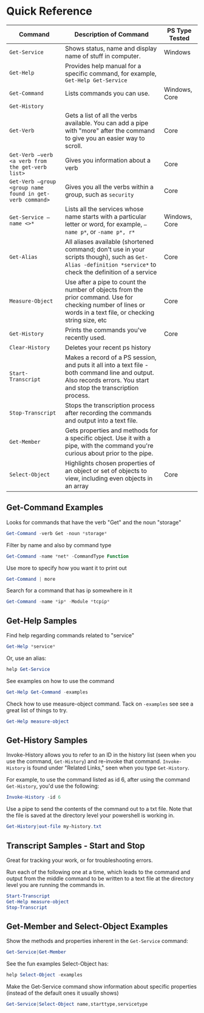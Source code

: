 # Quick Reference 

|Command|Description of Command|PS Type Tested|
|-----|-----|-----|
| `Get-Service` | Shows status, name and display name of stuff in computer. |Windows|
| `Get-Help` |Provides help manual for a specific command, for example, `Get-Help Get-Service` ||
| `Get-Command` | Lists commands you can use. | Windows, Core|
| `Get-History` |||
| `Get-Verb` | Gets a list of all the verbs available. You can add a pipe with "more" after the command to give you an easier way to scroll. | Core |
| `Get-Verb –verb <a verb from the get-verb list>`| Gives you information about a verb | Core|
| `Get-Verb –group <group name found in get-verb command>` | Gives you all the verbs within a group, such as `security` | Core |
| `Get-Service –name <>*`| Lists all the services whose name starts with a particular letter or word, for example, `–name p*`, or `-name p*, r*` | Windows, Core |
| `Get-Alias`|All aliases available (shortened command; don't use in your scripts though), such as `Get-Alias -definition *service*` to check the definition of a service | Core |
| `Measure-Object` | Use after a pipe to count the number of objects from the prior command. Use for checking number of lines or words in a text file, or checking string size, etc | Core|
| `Get-History` | Prints the commands you've recently used. |Core|
| `Clear-History` | Deletes your recent ps history ||
| `Start-Transcript` | Makes a record of a PS session, and puts it all into a text file - both command line and output. Also records errors. You start and stop the transcription process. ||
| `Stop-Transcript` | Stops the transcription process after recording the commands and output into a text file. ||
| `Get-Member` | Gets properties and methods for a specific object. Use it with a pipe, with the command you're curious about prior to the pipe. ||
| `Select-Object` | Highlights chosen properties of an object or set of objects to view, including even objects in an array | Core |
 
## Get-Command Examples

Looks for commands that have the verb "Get" and the noun "storage"

```powershell
Get-Command -verb Get -noun *storage*
```

Filter by name and also by command type

```powershell
Get-Command -name *net* -CommandType Function
```

Use more to specify how you want it to print out

```powershell
Get-Command | more
```

Search for a command that has ip somewhere in it

```powershell
Get-Command -name *ip* -Module *tcpip*
```

## Get-Help Samples

Find help regarding commands related to "service"

```powershell
Get-Help *service*
```

Or, use an alias:

```powershell
help Get-Service
```

See examples on how to use the command

```powershell
Get-Help Get-Command -examples
```

Check how to use measure-object command. Tack on `-examples` see see a great list of things to try.

```powershell
Get-Help measure-object
```

## Get-History Samples

Invoke-History allows you to refer to an ID in the history list (seen when you use the command, `Get-History`) and re-invoke that command. `Invoke-History` is found under "Related Links," seen when you type `Get-History`.

For example, to use the command listed as id 6, after using the command `Get-History`, you'd use the following:

```powershell
Invoke-History -id 6
```

Use a pipe to send the contents of the command out to a txt file. Note that the file is saved at the directory level your powershell is working in.

```powershell
Get-History|out-file my-history.txt
```

## Transcript Samples - Start and Stop

Great for tracking your work, or for troubleshooting errors.

Run each of the following one at a time, which leads to the command and output from the middle command to be written to a text file at the directory level you are running the commands in.

```powershell
Start-Transcript
Get-Help measure-object
Stop-Transcript
```

## Get-Member and Select-Object Examples

Show the methods and properties inherent in the `Get-Service` command:

```powershell
Get-Service|Get-Member
```

See the fun examples Select-Object has:

```powershell
help Select-Object -examples
```

Make the Get-Service command show information about specific properties (instead of the default ones it usually shows)

```powershell
Get-Service|Select-Object name,starttype,servicetype
```


